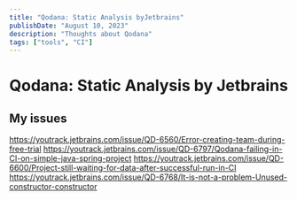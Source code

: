 ```yaml
---
title: "Qodana: Static Analysis byJetbrains"
publishDate: "August 10, 2023"
description: "Thoughts about Qodana"
tags: ["tools", "CI"]
---
```


# Qodana: Static Analysis by Jetbrains

## My issues

https://youtrack.jetbrains.com/issue/QD-6560/Error-creating-team-during-free-trial
https://youtrack.jetbrains.com/issue/QD-6797/Qodana-failing-in-CI-on-simple-java-spring-project
https://youtrack.jetbrains.com/issue/QD-6600/Project-still-waiting-for-data-after-successful-run-in-CI
https://youtrack.jetbrains.com/issue/QD-6768/It-is-not-a-problem-Unused-constructor-constructor
